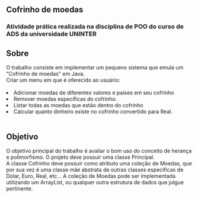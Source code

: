   <h2>Cofrinho de moedas</h2>
  <h3>Atividade prática realizada na disciplina de POO do curso de ADS da universidade UNINTER</h3>
  
  <div>
      <h2>Sobre</h2>
      O trabalho consiste em implementar um pequeno sistema que emula um "Cofrinho 
      de moedas" em Java. <br>Criar um menu em que é oferecido ao usuário:<br><br>
      <li> Adicionar moedas de diferentes valores e países em seu cofrinho </li> 
      <li> Remover moedas específicas do cofrinho. </li> 
      <li> Listar todas as moedas que estão dentro do cofrinho </li> 
      <li> Calcular quanto dinheiro existe no cofrinho convertido para Real.</li> <br>
      <h2>Objetivo</h2>
      O objetivo principal do trabalho é avaliar o bom uso do conceito de herança e 
      polimorfismo. O projeto deve possuir uma classe Principal. <br>
      A classe Cofrinho deve possuir como atributo uma coleção de Moedas, que por sua 
      vez é uma classe mãe abstrata de outras classes específicas de Dolar, Euro, Real, etc... A 
      coleção de Moedas pode ser implementada utilizando um ArrayList, ou qualquer outra 
      estrutura de dados que julgue pertinente. <br><br>
</div>
